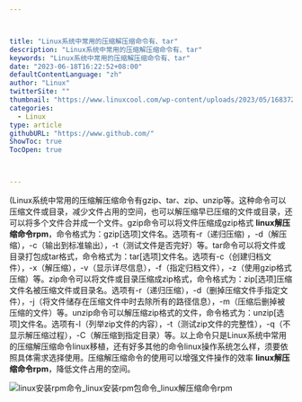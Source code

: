 ```yaml
---



title: "Linux系统中常用的压缩解压缩命令有、tar"
description: "Linux系统中常用的压缩解压缩命令有、tar"
keywords: "Linux系统中常用的压缩解压缩命令有、tar"
date: "2023-06-18T16:22:52+08:00"
defaultContentLanguage: "zh"
author: "Linux"
twitterSite: ""
thumbnail: "https://www.linuxcool.com/wp-content/uploads/2023/05/1683720311925_0.png"
categories:
  - Linux
type: article
githubURL: "https://www.github.com/"
ShowToc: true
TocOpen: true



---
```


(Linux系统中常用的压缩解压缩命令有gzip、tar、zip、unzip等。这种命令可以压缩文件或目录，减少文件占用的空间，也可以解压缩早已压缩的文件或目录，还可以将多个文件合并成一个文件。gzip命令可以将文件压缩成gzip格式 **linux解压缩命令rpm**，命令格式为：gzip[选项]文件名。选项有-r（递归压缩) ，-d（解压缩），-c（输出到标准输出），-t（测试文件是否完好）等。tar命令可以将文件或目录打包成tar格式，命令格式为：tar[选项]文件名。选项有-c（创建归档文件），-x（解压缩），-v（显示详尽信息），-f（指定归档文件），-z（使用gzip格式压缩）等。zip命令可以将文件或目录压缩成zip格式，命令格式为：zip[选项]压缩文件名被压缩文件或目录名。选项有-r（递归压缩），-d（删掉压缩文件手指定文件），-j（将文件储存在压缩文件中时去除所有的路径信息），-m（压缩后删掉被压缩的文件）等。unzip命令可以解压缩zip格式的文件，命令格式为：unzip[选项]文件名。选项有-l（列举zip文件的内容），-t（测试zip文件的完整性），-q（不显示解压缩过程），-C（解压缩到指定目录）等。以上命令只是Linux系统中常用的压缩解压缩命令linux移植，还有好多其他的命令linux操作系统怎么样，须要依照具体需求选择使用。压缩解压缩命令的使用可以增强文件操作的效率 **linux解压缩命令rpm**，降低文件占用的空间。

![linux安装rpm命令_linux安装rpm包命令_linux解压缩命令rpm](https://www.linuxcool.com/wp-content/uploads/2023/05/1683720311925_0.png)